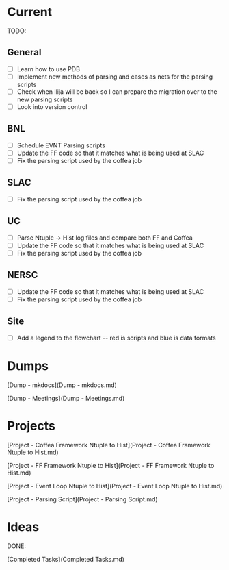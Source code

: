 # Current

TODO:

## General
- [ ] Learn how to use PDB
- [ ] Implement new methods of parsing and cases as nets for the parsing scripts
- [ ] Check when Ilija will be back so I can prepare the migration over to the new parsing scripts
- [ ] Look into version control

## BNL

- [ ] Schedule EVNT Parsing scripts
- [ ] Update the FF code so that it matches what is being used at SLAC
- [ ] Fix the parsing script used by the coffea job

## SLAC

- [ ] Fix the parsing script used by the coffea job

## UC

- [ ] Parse Ntuple -> Hist log files and compare both FF and Coffea
- [ ] Update the FF code so that it matches what is being used at SLAC
- [ ] Fix the parsing script used by the coffea job

## NERSC

- [ ] Update the FF code so that it matches what is being used at SLAC
- [ ] Fix the parsing script used by the coffea job

## Site

- [ ] Add a legend to the flowchart -- red is scripts and blue is data formats


# Dumps
[Dump - mkdocs](Dump - mkdocs.md)

[Dump - Meetings](Dump - Meetings.md)

# Projects
[Project - Coffea Framework Ntuple to Hist](Project - Coffea Framework Ntuple to Hist.md)

[Project - FF Framework Ntuple to Hist](Project - FF Framework Ntuple to Hist.md)

[Project - Event Loop Ntuple to Hist](Project - Event Loop Ntuple to Hist.md)

[Project - Parsing Script](Project - Parsing Script.md)


# Ideas



DONE:

[Completed Tasks](Completed Tasks.md)


